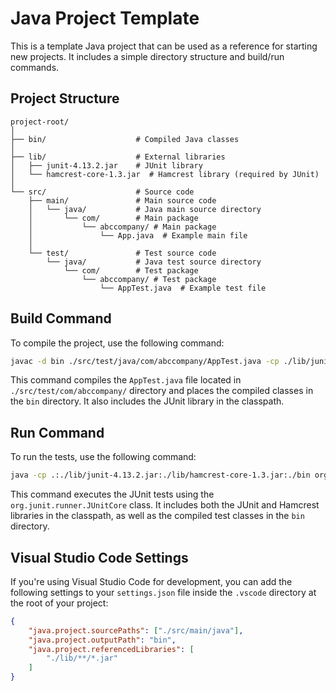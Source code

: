 # Java Project Template

This is a template Java project that can be used as a reference for starting new projects. It includes a simple directory structure and build/run commands.

## Project Structure

```
project-root/
│
├── bin/                    # Compiled Java classes
│
├── lib/                    # External libraries
│   ├── junit-4.13.2.jar    # JUnit library
│   └── hamcrest-core-1.3.jar  # Hamcrest library (required by JUnit)
│
└── src/                    # Source code
    ├── main/               # Main source code
    │   └── java/           # Java main source directory
    │       └── com/        # Main package
    │           └── abccompany/ # Main package
    │               └── App.java  # Example main file
    │
    └── test/               # Test source code
        └── java/           # Java test source directory
            └── com/        # Test package
                └── abccompany/ # Test package
                    └── AppTest.java  # Example test file
```

## Build Command

To compile the project, use the following command:

```bash
javac -d bin ./src/test/java/com/abccompany/AppTest.java -cp ./lib/junit-4.13.2.jar
```

This command compiles the `AppTest.java` file located in `./src/test/com/abccompany/` directory and places the compiled classes in the `bin` directory. It also includes the JUnit library in the classpath.

## Run Command

To run the tests, use the following command:

```bash
java -cp .:./lib/junit-4.13.2.jar:./lib/hamcrest-core-1.3.jar:./bin org.junit.runner.JUnitCore com.abccompany.AppTest
```

This command executes the JUnit tests using the `org.junit.runner.JUnitCore` class. It includes both the JUnit and Hamcrest libraries in the classpath, as well as the compiled test classes in the `bin` directory.

## Visual Studio Code Settings

If you're using Visual Studio Code for development, you can add the following settings to your `settings.json` file inside the `.vscode` directory at the root of your project:

```json
{
    "java.project.sourcePaths": ["./src/main/java"],
    "java.project.outputPath": "bin",
    "java.project.referencedLibraries": [
        "./lib/**/*.jar"
    ]
}
```